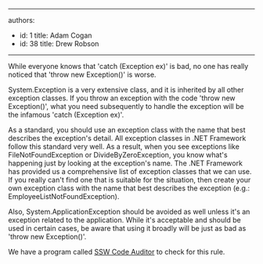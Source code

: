 

---
authors:
  - id: 1
    title: Adam Cogan
  - id: 38
    title: Drew Robson
---




<span class='intro'> <p class="p1">​​​While everyone knows that '<span class="s1">catch (Exception ex)'</span> is bad, no one has really noticed that&#160;'<span class="s1">throw new Exception()'</span> is worse.</p><p class="p2">System.Exception is a very extensive class, and it is inherited by all other exception classes. If you throw an exception with the code 'throw new Exception()', what you need subsequently to handle the exception will be the infamous 'catch (Exception ex)'.</p> </span>

<p>As a standard, you should use an exception class with the name that best describes the exception's detail. All exception classes in .NET Framework follow this standard very well. As a result, when you see exceptions like FileNotFoundException or DivideByZeroException, you know what's happening just by looking at the exception's name. The .NET Framework has provided us a comprehensive list of exception classes that&#160;we can use. If you really can't find one that is suitable for the situation, then create your own exception class with the name that best describes the exception (e.g.​&#58; EmployeeListNotFoundException).</p>
<p>Also, System.ApplicationException should be avoided as well unless it's an exception related to the application. While it's acceptable and should be used in certain cases, be aware that using it broadly&#160;will be just as bad as 'throw new Exception()'.</p><p>
               <span class="ssw-rteStyle-YellowBorderBox">We have a program called&#160;<a href="http&#58;//www.ssw.com.au/ssw/CodeAuditor/Default.aspx">SSW Code Auditor</a>&#160;to check for this rule.</span></p>


